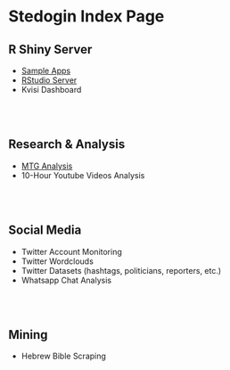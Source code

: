 # Stedogin Index Page

## R Shiny Server
* [Sample Apps](http://shiny.stedogin.xyz/sample-apps "Sample Shiny Apps")
* [RStudio Server](http://shiny.stedogin.xyz:8787 "RStudio Server")
* Kvisi Dashboard
<br/>
<br/>

## Research & Analysis
* [MTG Analysis](http://www.stedogin.xyz/mtg "Magic: The Gathering Analysis")
* 10-Hour Youtube Videos Analysis 
<br/>
<br/>

## Social Media
* Twitter Account Monitoring
* Twitter Wordclouds
* Twitter Datasets (hashtags, politicians, reporters, etc.)
* Whatsapp Chat Analysis
<br/>
<br/>

## Mining
* Hebrew Bible Scraping
